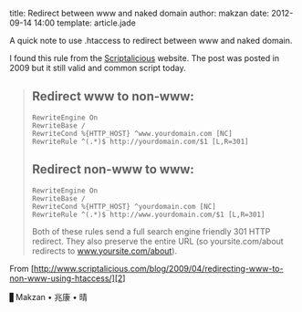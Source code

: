 title: Redirect between www and naked domain
author: makzan
date: 2012-09-14 14:00
template: article.jade


A quick note to use .htaccess to redirect between www and naked domain.


I found this rule from the [Scriptalicious][1] website. The post was posted in 2009 but it still valid and common script today.


> ## Redirect www to non-www:
>
> ```
> RewriteEngine On
> RewriteBase /
> RewriteCond %{HTTP_HOST} ^www.yourdomain.com [NC]
> RewriteRule ^(.*)$ http://yourdomain.com/$1 [L,R=301]
> ```
>
> ## Redirect non-www to www:
>
> ```
> RewriteEngine On
> RewriteBase /
> RewriteCond %{HTTP_HOST} ^yourdomain.com [NC]
> RewriteRule ^(.*)$ http://www.yourdomain.com/$1 [L,R=301]
> ```
>
> Both of these rules send a full search engine friendly 301 HTTP redirect. They also preserve the entire URL (so yoursite.com/about redirects to www.yoursite.com/about).

From [http://www.scriptalicious.com/blog/2009/04/redirecting-www-to-non-www-using-htaccess/][2]


▋Makzan • 兆康 • 晴

[1]: http://www.scriptalicious.com
[2]: http://www.scriptalicious.com/blog/2009/04/redirecting-www-to-non-www-using-htaccess/





